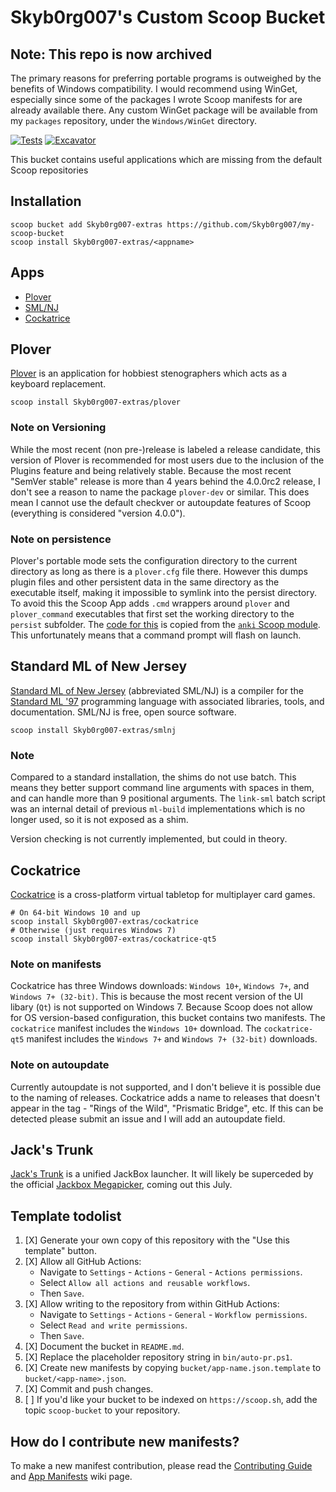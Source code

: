 # Skyb0rg007's Custom Scoop Bucket

## Note: This repo is now archived

The primary reasons for preferring portable programs is outweighed by the benefits of Windows compatibility.
I would recommend using WinGet, especially since some of the packages I wrote Scoop manifests for are already available there.
Any custom WinGet package will be available from my `packages` repository, under the `Windows/WinGet` directory.


[![Tests](https://github.com/Skyb0rg007/my-scoop-bucket/actions/workflows/ci.yml/badge.svg)](https://github.com/Skyb0rg007/my-scoop-bucket/actions/workflows/ci.yml) [![Excavator](https://github.com/Skyb0rg007/my-scoop-bucket/actions/workflows/excavator.yml/badge.svg)](https://github.com/Skyb0rg007/my-scoop-bucket/actions/workflows/excavator.yml)

This bucket contains useful applications which are missing from the default Scoop repositories

## Installation

```shell
scoop bucket add Skyb0rg007-extras https://github.com/Skyb0rg007/my-scoop-bucket
scoop install Skyb0rg007-extras/<appname>
```

## Apps
- [Plover](#plover)
- [SML/NJ](#standard-ml-of-new-jersey)
- [Cockatrice](#cockatrice)

## Plover

[Plover](https://www.openstenoproject.org/plover/) is an application for
hobbiest stenographers which acts as a keyboard replacement.

```shell
scoop install Skyb0rg007-extras/plover
```

### Note on Versioning
While the most recent (non pre-)release is labeled a release candidate,
this version of Plover is recommended for most users due to the inclusion
of the Plugins feature and being relatively stable.
Because the most recent "SemVer stable" release is more than 4 years behind the
4.0.0rc2 release, I don't see a reason to name the package `plover-dev`
or similar.
This does mean I cannot use the default checkver or autoupdate
features of Scoop (everything is considered "version 4.0.0").

### Note on persistence
Plover's portable mode sets the configuration directory to the current
directory as long as there is a `plover.cfg` file there.
However this dumps plugin files and other persistent data
in the same directory as the executable itself,
making it impossible to symlink into the persist directory.
To avoid this the Scoop App adds `.cmd` wrappers around
`plover` and `plover_command` executables that first set the working
directory to the `persist` subfolder.
The [code for this](bucket/plover.json) is copied from the
[`anki` Scoop module](https://github.com/ScoopInstaller/Extras/blob/21ad585fe555528dae2d27aeab7372303aa9500a/bucket/anki.json#L15).
This unfortunately means that a command prompt will flash on launch.

## Standard ML of New Jersey
[Standard ML of New Jersey](https://www.smlnj.org/smlnj.html)
(abbreviated SML/NJ) is a compiler for the
[Standard ML '97](https://www.smlnj.org/sml97.html)
programming language with associated libraries, tools, and documentation.
SML/NJ is free, open source software.

```shell
scoop install Skyb0rg007-extras/smlnj
```

### Note
Compared to a standard installation, the shims do not use batch.
This means they better support command line arguments with spaces in them,
and can handle more than 9 positional arguments.
The `link-sml` batch script was an internal detail of previous `ml-build`
implementations which is no longer used, so it is not exposed as a shim.

Version checking is not currently implemented, but could in theory.

## Cockatrice
[Cockatrice](https://cockatrice.github.io/) is a cross-platform
virtual tabletop for multiplayer card games.

```shell
# On 64-bit Windows 10 and up
scoop install Skyb0rg007-extras/cockatrice
# Otherwise (just requires Windows 7)
scoop install Skyb0rg007-extras/cockatrice-qt5
```

### Note on manifests
Cockatrice has three Windows downloads:
`Windows 10+`, `Windows 7+`, and `Windows 7+ (32-bit)`.
This is because the most recent version of the UI libary (`Qt`)
is not supported on Windows 7.
Because Scoop does not allow for OS version-based configuration,
this bucket contains two manifests.
The `cockatrice` manifest includes the `Windows 10+` download.
The `cockatrice-qt5` manifest includes the `Windows 7+`
and `Windows 7+ (32-bit)` downloads.

### Note on autoupdate
Currently autoupdate is not supported, and I don't believe it is possible
due to the naming of releases.
Cockatrice adds a name to releases that doesn't appear in the tag -
"Rings of the Wild", "Prismatic Bridge", etc.
If this can be detected please submit an issue and I will add an autoupdate
field.

## Jack's Trunk
[Jack's Trunk](https://jackstrunk.com) is a unified JackBox launcher.
It will likely be superceded by the official
[Jackbox Megapicker](https://www.jackboxgames.com/blog/introducing-the-jackbox-megapicker),
coming out this July.

## Template todolist

1. [X] Generate your own copy of this repository with the "Use this template"
   button.
2. [X] Allow all GitHub Actions:
   - Navigate to `Settings` - `Actions` - `General` - `Actions permissions`.
   - Select `Allow all actions and reusable workflows`.
   - Then `Save`.
3. [X] Allow writing to the repository from within GitHub Actions:
   - Navigate to `Settings` - `Actions` - `General` - `Workflow permissions`.
   - Select `Read and write permissions`.
   - Then `Save`.
4. [X] Document the bucket in `README.md`.
5. [X] Replace the placeholder repository string in `bin/auto-pr.ps1`.
6. [X] Create new manifests by copying `bucket/app-name.json.template` to
   `bucket/<app-name>.json`.
7. [X] Commit and push changes.
8. [ ] If you'd like your bucket to be indexed on `https://scoop.sh`, add the
   topic `scoop-bucket` to your repository.

## How do I contribute new manifests?

To make a new manifest contribution, please read the [Contributing
Guide](https://github.com/ScoopInstaller/.github/blob/main/.github/CONTRIBUTING.md)
and [App Manifests](https://github.com/ScoopInstaller/Scoop/wiki/App-Manifests)
wiki page.
